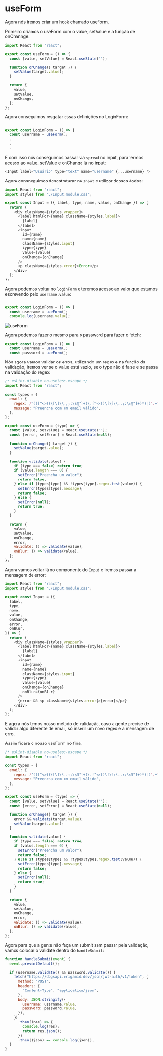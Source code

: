 # useForm

Agora nós iremos criar um hook chamado useForm.

Primeiro criamos o useForm com o value, setValue e a função de onChannge:

```javascript
import React from "react";

export const useForm = () => {
  const [value, setValue] = React.useState("");

  function onChange({ target }) {
    setValue(target.value);
  }

  return {
    value,
    setValue,
    onChange,
  };
};
```

Agora conseguimos resgatar essas definições no LoginForm:

```javascript

export const LoginForm = () => {
  const username = useForm();
  .
  .
  .
```

E com isso nós conseguimos passar via `spread` no input, para termos acesso ao value, setValue e onChange lá no input:

```javascript
<Input label="Usuário" type="text" name="username" {...username} />
```

Agora consneguimos desestruturar no `Input` e utilizar desses dados:

```javascript
import React from "react";
import styles from "./Input.module.css";

export const Input = ({ label, type, name, value, onChange }) => {
  return (
    <div className={styles.wrapper}>
      <label htmlFor={name} className={styles.label}>
        {label}
      </label>
      <input
        id={name}
        name={name}
        className={styles.input}
        type={type}
        value={value}
        onChange={onChange}
      />
      <p className={styles.error}>Error</p>
    </div>
  );
};
```

Agora podemos voltar no `loginForm` e teremos acesso ao valor que estamos escrevendo pelo `username.value`:

```javascript

export const LoginForm = () => {
  const username = useForm();
  console.log(username.value);

```

![useForm](./images/useformValueInput.png)

Agora podemos fazer o mesmo para o password para fazer o fetch:

```javascript
export const LoginForm = () => {
  const username = useForm();
  const password = useForm();

```

Nós agora vamos validar os erros, utilizando um regex e na função da validação, iremos ver se o value está vazio, se o type não é false e se passa na validação do regex:

```javascript
/* eslint-disable no-useless-escape */
import React from "react";

const types = {
  email: {
    regex: /^(([^<>()\[\]\\.,;:\s@"]+(\.[^<>()\[\]\\.,;:\s@"]+)*)|(".+"))@((\[[0-9]{1,3}\.[0-9]{1,3}\.[0-9]{1,3}\.[0-9]{1,3}\])|(([a-zA-Z\-0-9]+\.)+[a-zA-Z]{2,}))$/,
    message: "Preencha com um email válido",
  },
};

export const useForm = (type) => {
  const [value, setValue] = React.useState("");
  const [error, setError] = React.useState(null);

  function onChange({ target }) {
    setValue(target.value);
  }

  function validate(value) {
    if (type === false) return true;
    if (value.length === 0) {
      setError("Preencha um valor");
      return false;
    } else if (types[type] && !types[type].regex.test(value)) {
      setError(types[type].message);
      return false;
    } else {
      setError(null);
      return true;
    }
  }

  return {
    value,
    setValue,
    onChange,
    error,
    validate: () => validate(value),
    onBlur: () => validate(value),
  };
};
```

Agora vamos voltar lá no componente do `Input` e iremos passar a mensagem de error:

```javascript
import React from "react";
import styles from "./Input.module.css";

export const Input = ({
  label,
  type,
  name,
  value,
  onChange,
  error,
  onBlur,
}) => {
  return (
    <div className={styles.wrapper}>
      <label htmlFor={name} className={styles.label}>
        {label}
      </label>
      <input
        id={name}
        name={name}
        className={styles.input}
        type={type}
        value={value}
        onChange={onChange}
        onBlur={onBlur}
      />
      {error && <p className={styles.error}>{error}</p>}
    </div>
  );
};
```

E agora nós temos nosso método de validação, caso a gente precise de validar algo diferente de email, só inserir um novo regex e a mensagem de erro.

Assim ficará o nosso useForm no final:

```javascript
/* eslint-disable no-useless-escape */
import React from "react";

const types = {
  email: {
    regex: /^(([^<>()\[\]\\.,;:\s@"]+(\.[^<>()\[\]\\.,;:\s@"]+)*)|(".+"))@((\[[0-9]{1,3}\.[0-9]{1,3}\.[0-9]{1,3}\.[0-9]{1,3}\])|(([a-zA-Z\-0-9]+\.)+[a-zA-Z]{2,}))$/,
    message: "Preencha com um email válido",
  },
};

export const useForm = (type) => {
  const [value, setValue] = React.useState("");
  const [error, setError] = React.useState(null);

  function onChange({ target }) {
    error && validate(target.value);
    setValue(target.value);
  }

  function validate(value) {
    if (type === false) return true;
    if (value.length === 0) {
      setError("Preencha um valor");
      return false;
    } else if (types[type] && !types[type].regex.test(value)) {
      setError(types[type].message);
      return false;
    } else {
      setError(null);
      return true;
    }
  }

  return {
    value,
    setValue,
    onChange,
    error,
    validate: () => validate(value),
    onBlur: () => validate(value),
  };
};
```

Agora para que a gente não faça um submit sem passar pela validação, vamos colocar o validate dentro do `handleSubmit`:

```javascript
function handleSubmit(event) {
  event.preventDefault();

  if (username.validate() && password.validate()) {
    fetch("https://dogsapi.origamid.dev/json/jwt-auth/v1/token", {
      method: "POST",
      headers: {
        "Content-Type": "application/json",
      },
      body: JSON.stringify({
        username: username.value,
        password: password.value,
      }),
    })
      .then((res) => {
        console.log(res);
        return res.json();
      })
      .then((json) => console.log(json));
  }
}
```
